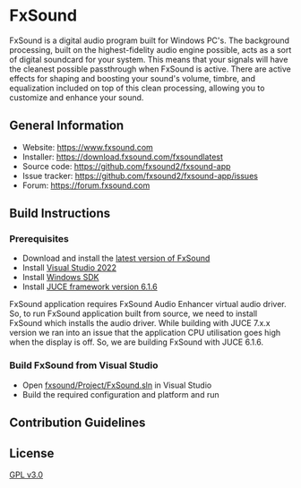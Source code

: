 # FxSound

FxSound is a digital audio program built for Windows PC's. The background processing, built on the highest-fidelity audio engine possible, acts as a sort of digital soundcard for your system. This means that your signals will have the cleanest possible passthrough when FxSound is active. There are active effects for shaping and boosting your sound's volume, timbre, and equalization included on top of this clean processing, allowing you to customize and enhance your sound.

## General Information
* Website: https://www.fxsound.com
* Installer: https://download.fxsound.com/fxsoundlatest
* Source code: https://github.com/fxsound2/fxsound-app
* Issue tracker: https://github.com/fxsound2/fxsound-app/issues
* Forum: https://forum.fxsound.com

## Build Instructions
### Prerequisites
* Download and install the [latest version of FxSound](https://download.fxsound.com/fxsoundlatest)
* Install [Visual Studio 2022](https://visualstudio.microsoft.com/vs)
* Install [Windows SDK](https://developer.microsoft.com/en-us/windows/downloads/windows-sdk)
* Install [JUCE framework version 6.1.6](https://github.com/juce-framework/JUCE/releases/tag/6.1.6)
  
FxSound application requires FxSound Audio Enhancer virtual audio driver. So, to run FxSound application built from source, we need to install FxSound which installs the audio driver.
While building with JUCE 7.x.x version we ran into an issue that the application CPU utilisation goes high when the display is off. So, we are building FxSound with JUCE 6.1.6.

### Build FxSound from Visual Studio
* Open [fxsound/Project/FxSound.sln](https://github.com/fxsound2/fxsound-app/blob/main/fxsound/Project/FxSound.sln) in Visual Studio
* Build the required configuration and platform and run
  
## Contribution Guidelines

## License
[GPL v3.0](https://github.com/fxsound2/fxsound-app/blob/main/LICENSE)

